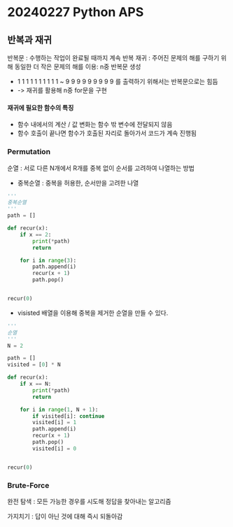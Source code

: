 # 20240227 Python APS
## 반복과 재귀
반복문 : 수행하는 작업이 완료될 때까지 계속 반복
재귀 : 주어진 문제의 해를 구하기 위해 동일한 더 작은 문제의 해를 이용: n중 반복문 생성
* 1 1 1 1 1 1 1 1 1 1 ~ 9 9 9 9 9 9 9 9 9 를 출력하기 위해서는 반복문으로는 힘듬
* -> 재귀를 활용해 n중 for문을 구현
   
#### 재귀에 필요한 함수의 특징
- 함수 내에서의 계산 / 값 변화는 함수 밖 변수에 전달되지 않음
- 함수 호출이 끝나면 함수가 호출된 자리로 돌아가서 코드가 계속 진행됨
  
### Permutation
순열 : 서로 다른 N개에서 R개를 중복 없이 순서를 고려하여 나열하는 방법
- 중복순열 : 중복을 허용한, 순서만을 고려한 나열
```python
'''
중복순열
'''
path = []

def recur(x):
    if x == 2:
        print(*path)
        return

    for i in range(3):
        path.append(i)
        recur(x + 1)
        path.pop()


recur(0)
```
- visisted 배열을 이용해 중복을 제거한 순열을 만들 수 있다.
```python
'''
순열
'''
N = 2

path = []
visited = [0] * N

def recur(x):
    if x == N:
        print(*path)
        return

    for i in range(1, N + 1):
        if visited[i]: continue
        visited[i] = 1
        path.append(i)
        recur(x + 1)
        path.pop()
        visited[i] = 0


recur(0)
```

### Brute-Force
완전 탐색 : 모든 가능한 경우를 시도해 정답을 찾아내는 알고리즘

가지치기 : 답이 아닌 것에 대해 즉시 되돌아감
